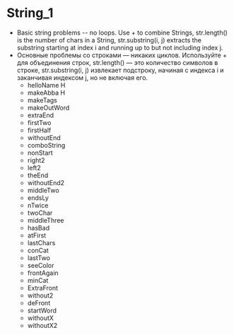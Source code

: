 # String_1
- Basic string problems -- no loops. Use + to combine Strings, str.length() is the number of chars in a String,
str.substring(i, j) extracts the substring starting at index i and running up to but not including index j. 
- Основные проблемы со строками — никаких циклов. Используйте + для объединения строк, str.length() — это количество
символов в строке, str.substring(i, j) извлекает подстроку, начиная с индекса i и заканчивая индексом j, но не включая его.
    - helloName H
    - makeAbba H
    - makeTags
    - makeOutWord
    - extraEnd
    - firstTwo
    - firstHalf
    - withoutEnd
    - comboString
    - nonStart
    - right2
    - left2
    - theEnd
    - withoutEnd2
    - middleTwo
    - endsLy
    - nTwice
    - twoChar
    - middleThree
    - hasBad
    - atFirst
    - lastChars
    - conCat
    - lastTwo
    - seeColor
    - frontAgain
    - minCat
    - ExtraFront
    - without2
    - deFront
    - startWord
    - withoutX
    - withoutX2